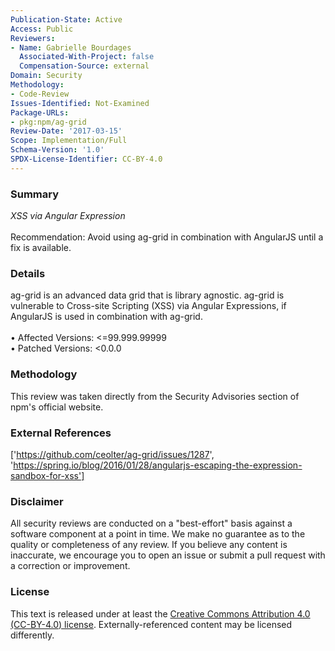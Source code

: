 ```yaml
---
Publication-State: Active
Access: Public
Reviewers:
- Name: Gabrielle Bourdages
  Associated-With-Project: false
  Compensation-Source: external
Domain: Security
Methodology:
- Code-Review
Issues-Identified: Not-Examined
Package-URLs:
- pkg:npm/ag-grid
Review-Date: '2017-03-15'
Scope: Implementation/Full
Schema-Version: '1.0'
SPDX-License-Identifier: CC-BY-4.0
---
```

### Summary
*XSS via Angular Expression*<br><br>Recommendation: Avoid using ag-grid in combination with AngularJS until a fix is available.
### Details
ag-grid is an advanced data grid that is library agnostic.  ag-grid is vulnerable to Cross-site Scripting (XSS) via Angular Expressions, if AngularJS is used in combination with ag-grid.
<br><br>• Affected Versions: <=99.999.99999
<br>• Patched Versions: <0.0.0
### Methodology
This review was taken directly from the Security Advisories section of npm's official website.
### External References
['https://github.com/ceolter/ag-grid/issues/1287', 'https://spring.io/blog/2016/01/28/angularjs-escaping-the-expression-sandbox-for-xss']
### Disclaimer
All security reviews are conducted on a "best-effort" basis against a software component at a point in time. We make no guarantee as to the quality or completeness of any review. If you believe any content is inaccurate, we encourage you to open an issue or submit a pull request with a correction or improvement.
### License
This text is released under at least the [Creative Commons Attribution 4.0 (CC-BY-4.0) license](https://creativecommons.org/licenses/by/4.0/legalcode.txt). Externally-referenced content may be licensed differently.
